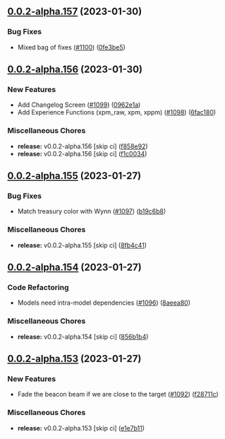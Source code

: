 ## [0.0.2-alpha.157](https://github.com/Wynntils/Artemis/compare/v0.0.2-alpha.156...v0.0.2-alpha.157) (2023-01-30)


### Bug Fixes

* Mixed bag of fixes ([#1100](https://github.com/Wynntils/Artemis/issues/1100)) ([0fe3be5](https://github.com/Wynntils/Artemis/commit/0fe3be518abb4a3081e18e2f1b24c921537ebc44))

## [0.0.2-alpha.156](https://github.com/Wynntils/Artemis/compare/v0.0.2-alpha.155...v0.0.2-alpha.156) (2023-01-30)


### New Features

* Add Changelog Screen ([#1099](https://github.com/Wynntils/Artemis/issues/1099)) ([0962e1a](https://github.com/Wynntils/Artemis/commit/0962e1a0341797efc8082bf18746eef78fec1c68))
* Add Experience Functions (xpm_raw, xpm, xppm) ([#1098](https://github.com/Wynntils/Artemis/issues/1098)) ([6fac180](https://github.com/Wynntils/Artemis/commit/6fac180e76157847c309fac709966f6942ed6a3f))


### Miscellaneous Chores

* **release:** v0.0.2-alpha.156 [skip ci] ([f858e92](https://github.com/Wynntils/Artemis/commit/f858e92b4bd7ea6e4b251ecd3f342a78eb0e7585))
* **release:** v0.0.2-alpha.156 [skip ci] ([f1c0034](https://github.com/Wynntils/Artemis/commit/f1c003489cca56d41fa7351a5a5cbad094df6efe))

## [0.0.2-alpha.155](https://github.com/Wynntils/Artemis/compare/v0.0.2-alpha.154...v0.0.2-alpha.155) (2023-01-27)


### Bug Fixes

* Match treasury color with Wynn ([#1097](https://github.com/Wynntils/Artemis/issues/1097)) ([b19c6b8](https://github.com/Wynntils/Artemis/commit/b19c6b8d7e67f75f9f832ba5656143a85666e456))


### Miscellaneous Chores

* **release:** v0.0.2-alpha.155 [skip ci] ([8fb4c41](https://github.com/Wynntils/Artemis/commit/8fb4c41c939560d38e2ca93cb96746cdd5171a9a))

## [0.0.2-alpha.154](https://github.com/Wynntils/Artemis/compare/v0.0.2-alpha.153...v0.0.2-alpha.154) (2023-01-27)


### Code Refactoring

* Models need intra-model dependencies ([#1096](https://github.com/Wynntils/Artemis/issues/1096)) ([8aeea80](https://github.com/Wynntils/Artemis/commit/8aeea80af6870872910c61e6c1cb3c85b90828d9))


### Miscellaneous Chores

* **release:** v0.0.2-alpha.154 [skip ci] ([856b1b4](https://github.com/Wynntils/Artemis/commit/856b1b440739d032dbac44bdbf32e96718e64474))

## [0.0.2-alpha.153](https://github.com/Wynntils/Artemis/compare/v0.0.2-alpha.152...v0.0.2-alpha.153) (2023-01-27)


### New Features

* Fade the beacon beam if we are close to the target ([#1092](https://github.com/Wynntils/Artemis/issues/1092)) ([f28711c](https://github.com/Wynntils/Artemis/commit/f28711c001df7e63cc71fa264cee03772bd146cc))


### Miscellaneous Chores

* **release:** v0.0.2-alpha.153 [skip ci] ([e1e7b11](https://github.com/Wynntils/Artemis/commit/e1e7b11738dafc7b5b3c926133ad7abe225f6582))

